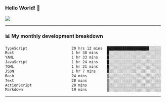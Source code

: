 ### Hello World! 👋

<a>
  <img align="center" src="https://github-readme-stats.vercel.app/api?username=megatunger&count_private=true&include_all_commits=true&bg_color=30,56CCF2,2F80ED&title_color=fff&text_color=fff" />
</a>

------
### 📊 My monthly development breakdown

<!--START_SECTION:waka-->

```txt
TypeScript                    29 hrs 12 mins  ███████████████████░░░░░░   75.78 %
Rust                          1 hr 38 mins    █░░░░░░░░░░░░░░░░░░░░░░░░   04.26 %
YAML                          1 hr 33 mins    █░░░░░░░░░░░░░░░░░░░░░░░░   04.03 %
JavaScript                    1 hr 24 mins    █░░░░░░░░░░░░░░░░░░░░░░░░   03.66 %
TOML                          1 hr 21 mins    █░░░░░░░░░░░░░░░░░░░░░░░░   03.54 %
JSON                          1 hr 7 mins     ▓░░░░░░░░░░░░░░░░░░░░░░░░   02.90 %
Bash                          24 mins         ▒░░░░░░░░░░░░░░░░░░░░░░░░   01.04 %
Text                          20 mins         ▒░░░░░░░░░░░░░░░░░░░░░░░░   00.91 %
ActionScript                  20 mins         ▒░░░░░░░░░░░░░░░░░░░░░░░░   00.90 %
Markdown                      19 mins         ▒░░░░░░░░░░░░░░░░░░░░░░░░   00.85 %
```

<!--END_SECTION:waka-->

------
